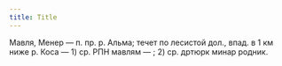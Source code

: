 ```yaml
---
title: Title
---
```


Мавля, Менер — п. пр. р. Альма; течет по лесистой дол., впад. в 1 км ниже р.
Коса — 1) ср. РПН мавлям — ; 2) ср. дртюрк минар родник.
